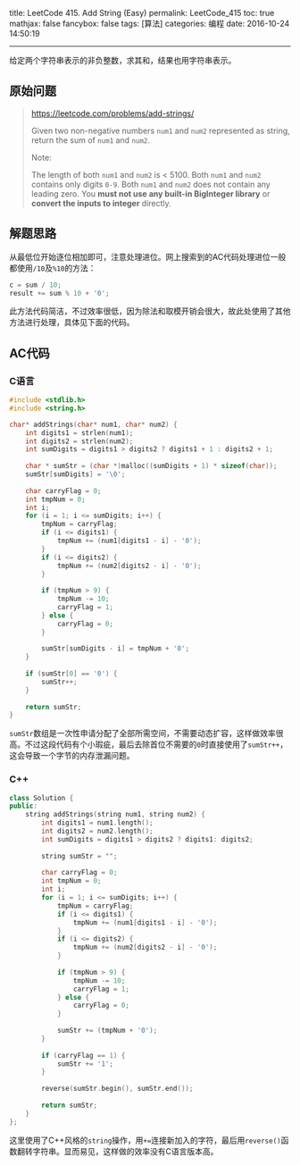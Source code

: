 title: LeetCode 415. Add String (Easy)
permalink: LeetCode_415
toc: true
mathjax: false
fancybox: false
tags: [算法]
categories: 编程
date: 2016-10-24 14:50:19

---

给定两个字符串表示的非负整数，求其和，结果也用字符串表示。

<!--more-->

## 原始问题

> https://leetcode.com/problems/add-strings/
>
> Given two non-negative numbers `num1` and `num2` represented as string, return the sum of `num1` and `num2`.
> 
> Note:
> 
> The length of both `num1` and `num2` is < 5100.
> Both `num1` and `num2` contains only digits `0-9`.
> Both `num1` and `num2` does not contain any leading zero.
> You **must not use any built-in BigInteger library** or **convert the inputs to integer** directly.

## 解题思路

从最低位开始逐位相加即可，注意处理进位。网上搜索到的AC代码处理进位一般都使用`/10`及`%10`的方法：

```C
c = sum / 10;
result += sum % 10 + '0';
```

此方法代码简洁，不过效率很低，因为除法和取模开销会很大，故此处使用了其他方法进行处理，具体见下面的代码。

## AC代码

### C语言

```C
#include <stdlib.h>
#include <string.h>

char* addStrings(char* num1, char* num2) {
    int digits1 = strlen(num1);
    int digits2 = strlen(num2);
    int sumDigits = digits1 > digits2 ? digits1 + 1 : digits2 + 1;
    
    char * sumStr = (char *)malloc((sumDigits + 1) * sizeof(char));
    sumStr[sumDigits] = '\0';
    
    char carryFlag = 0;
    int tmpNum = 0;
    int i;
    for (i = 1; i <= sumDigits; i++) {
        tmpNum = carryFlag;
        if (i <= digits1) {
            tmpNum += (num1[digits1 - i] - '0');
        }
        if (i <= digits2) {
            tmpNum += (num2[digits2 - i] - '0');
        }
        
        if (tmpNum > 9) {
            tmpNum -= 10;
            carryFlag = 1;
        } else {
            carryFlag = 0;
        }
        
        sumStr[sumDigits - i] = tmpNum + '0';
    }
    
    if (sumStr[0] == '0') {
        sumStr++;
    }
    
    return sumStr;
}
```

`sumStr`数组是一次性申请分配了全部所需空间，不需要动态扩容，这样做效率很高。不过这段代码有个小瑕疵，最后去除首位不需要的`0`时直接使用了`sumStr++`，这会导致一个字节的内存泄漏问题。


### C++

```cpp
class Solution {
public:
    string addStrings(string num1, string num2) {
        int digits1 = num1.length();
        int digits2 = num2.length();
        int sumDigits = digits1 > digits2 ? digits1: digits2;
    
        string sumStr = "";
        
        char carryFlag = 0;
        int tmpNum = 0;
        int i;
        for (i = 1; i <= sumDigits; i++) {
            tmpNum = carryFlag;
            if (i <= digits1) {
                tmpNum += (num1[digits1 - i] - '0');
            }
            if (i <= digits2) {
                tmpNum += (num2[digits2 - i] - '0');
            }
            
            if (tmpNum > 9) {
                tmpNum -= 10;
                carryFlag = 1;
            } else {
                carryFlag = 0;
            }
            
            sumStr += (tmpNum + '0');
        }
    
        if (carryFlag == 1) {
            sumStr += '1';
        }
        
        reverse(sumStr.begin(), sumStr.end());
        
        return sumStr;
    }
};
```

这里使用了C++风格的`string`操作，用`+=`连接新加入的字符，最后用`reverse()`函数翻转字符串。显而易见，这样做的效率没有C语言版本高。









